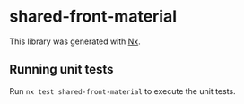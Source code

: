 # shared-front-material

This library was generated with [Nx](https://nx.dev).

## Running unit tests

Run `nx test shared-front-material` to execute the unit tests.

